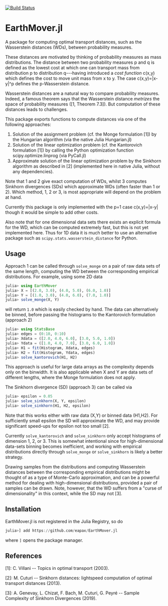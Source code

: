 [![Build Status](https://travis-ci.com/eapax/EarthMover.jl.svg?branch=master)](https://travis-ci.com/eapax/EarthMover.jl)

# EarthMover.jl

A package for computing optimal transport distances, such as the Wasserstein distances (WDs), between probability measures.

These distances are motivated by thinking of probability measures as mass distributions. The distance between two probability measures p and q is defined as the lowest cost at which one can transport mass from distribution p to distribution q---having introduced a *cost function* c(x,y) which defines the cost to move unit mass from x to y. The case c(x,y)=|x-y|^p defines the p-Wasserstein distance.

Wasserstein distances are a natural way to compare probability measures. Indeed, a famous theorem says that the Wasserstein distance *metrizes* the space of probability measures ([1, Theorem 7.3]). But computation of these distances leads to challenges.

This package exports functions to compute distances via one of the following approaches:

1) Solution of the assignment problem (cf. the Monge formulation [1]) by the Hungarian algorithm (via the native Julia Hungarian.jl)
2) Solution of the linear optimization problem (cf. the Kantorovich formulation [1]) by calling the Python optimization function scipy.optimize.linprog (via PyCall.jl)
3) Approximate solution of the linear optimization problem by the Sinkhorn algorithm as described in [2] (implemented here in native Julia, without any dependencies).

Note that 1 and 2 give exact computation of WDs, whilst 3 computes Sinkhorn divergences (SDs) which approximate WDs (often faster than 1 or 2). Which method, 1, 2 or 3, is most appropriate will depend on the problem at hand. 

Currently this package is only implemented with the p=1 case c(x,y)=|x-y| though it would be simple to add other costs.

Also note that for one dimensional data sets there exists an explicit formula for the WD, 
which can be computed extremely fast, but this is not yet implemented here.
Thus for 1D data it is much better to 
use an alternative package such as `scipy.stats.wasserstein_distance` for Python.

## Usage

Approach 1 can be called through `solve_monge` on a pair of raw data sets of the same length, computing the WD between the corresponding empirical distributions. For example, using some 2D data

```julia
julia> using EarthMover
julia> X = [(2.0, 3.0), (4.0, 5.0), (6.0, 1.0)]
julia> Y = [(1.0, 3.0), (4.0, 6.0), (7.0, 1.0)]
julia> solve_monge(X, Y)
```
will return `1.0` which is easily checked by hand.
The data can alternatively be binned, before passing the histograms to the Kantorovich formulation (approach 2)

```julia
julia> using StatsBase
julia> edges = (0:10, 0:10)
julia> Xdata = ([2.0, 4.0, 6.0], [3.0, 5.0, 1.0])
julia> Ydata = ([1.0, 4.0, 7.0], [3.0, 6.0, 1.0])
julia> H1 = fit(Histogram, Xdata, edges)
julia> H2 = fit(Histogram, Ydata, edges)
julia> solve_kantorovich(H1, H2)
```

This approach is useful for large data arrays as the complexity depends only on the binwidth. It is also applicable when X and Y are data sets of different lengths, where the Monge formulation does not apply.

The Sinkhorn divergence (SD) (approach 3) can be called via

```julia
julia> epsilon = 0.05
julia> solve_sinkhorn(X, Y, epsilon)
julia> solve_sinkhorn(H1, H2, epsilon)
```

Note that this works either with raw data (X,Y) or binned data (H1,H2). 
For sufficiently small epsilon the SD will approximate the WD, 
and may provide significant speed-ups for epsilon not too small [2].

Currently `solve_kantorovich` and `solve_sinkhorn` only accept histograms of dimension 1, 2, or 3. 
This is somewhat intentional since for high-dimensional data-sets binning becomes inefficient, 
and working with empirical distributions directly through `solve_monge` or `solve_sinkhorn` is likely a better strategy.

Drawing samples from the distributions and computing Wasserstein distances between the corresponding empirical 
distributions might be thought of as a type of Monte-Carlo approximation, and
can be a powerful method for dealing with high-dimensional distributions, provided a pair of 
samples can be drawn.
Note, however, that the WD suffers from a "curse of dimensionality" in this context, 
while the SD may not [3].

## Installation

EarthMover.jl is not registered in the Julia Registry, so do
```julia
julia>] add https://github.com/eapax/EarthMover.jl
```
where `]` opens the package manager.

## References

[1]: C. Villani -- Topics in optimal transport (2003).

[2]: M. Cuturi -- Sinkhorn distances: lightspeed computation of optimal transport distances (2013). 

[3]: A. Genevay, L. Chizat, F. Bach, M. Cuturi, G. Peyré -- Sample Complexity of Sinkhorn Divergences (2019).
